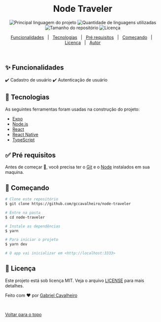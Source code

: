 <div align="center" id="top">

&#xa0;

  <!-- <a href="https://nodetraveler.netlify.com">Demo</a> -->
</div>

<h1 align="center">Node Traveler</h1>

<p align="center">
  <img alt="Principal linguagem do projeto" src="https://img.shields.io/github/languages/top/gccavalheiro/node-traveler?color=56BEB8">

  <img alt="Quantidade de linguagens utilizadas" src="https://img.shields.io/github/languages/count/gccavalheiro/node-traveler?color=56BEB8">

  <img alt="Tamanho do repositório" src="https://img.shields.io/github/repo-size/gccavalheiro/node-traveler?color=56BEB8">

  <img alt="Licença" src="https://img.shields.io/github/license/gccavalheiro/node-traveler?color=56BEB8">

  <!-- <img alt="Github issues" src="https://img.shields.io/github/issues/gccavalheiro/node-traveler?color=56BEB8" /> -->

  <!-- <img alt="Github forks" src="https://img.shields.io/github/forks/gccavalheiro/node-traveler?color=56BEB8" /> -->

  <!-- <img alt="Github stars" src="https://img.shields.io/github/stars/gccavalheiro/node-traveler?color=56BEB8" /> -->
</p>

<!-- Status -->

<!-- <h4 align="center">
	🚧  Node Traveler 🚀 Em construção...  🚧
</h4>

<hr> -->

<p align="center">
  <a href="#sparkles-funcionalidades">Funcionalidades</a> &#xa0; | &#xa0;
  <a href="#rocket-tecnologias">Tecnologias</a> &#xa0; | &#xa0;
  <a href="#white_check_mark-pré-requesitos">Pré requisitos</a> &#xa0; | &#xa0;
  <a href="#checkered_flag-começando">Começando</a> &#xa0; | &#xa0;
  <a href="#memo-licença">Licença</a> &#xa0; | &#xa0;
  <a href="https://github.com/gccavalheiro" target="_blank">Autor</a>
</p>

<br>

## :sparkles: Funcionalidades

:heavy_check_mark: Cadastro de usuário
:heavy_check_mark: Autenticação de usuário

## :rocket: Tecnologias

As seguintes ferramentas foram usadas na construção do projeto:

- [Expo](https://expo.io/)
- [Node.js](https://nodejs.org/en/)
- [React](https://pt-br.reactjs.org/)
- [React Native](https://reactnative.dev/)
- [TypeScript](https://www.typescriptlang.org/)

## :white_check_mark: Pré requisitos

Antes de começar :checkered_flag:, você precisa ter o [Git](https://git-scm.com) e o [Node](https://nodejs.org/en/) instalados em sua maquina.

## :checkered_flag: Começando

```bash
# Clone este repositório
$ git clone https://github.com/gccavalheiro/node-traveler

# Entre na pasta
$ cd node-traveler

# Instale as dependências
$ yarn

# Para iniciar o projeto
$ yarn dev

# O app vai inicializar em <http://localhost:3333>
```

## :memo: Licença

Este projeto está sob licença MIT. Veja o arquivo [LICENSE](LICENSE.md) para mais detalhes.

Feito com :heart: por <a href="https://github.com/gccavalheiro" target="_blank">Gabriel Cavalheiro</a>

&#xa0;

<a href="#top">Voltar para o topo</a>
